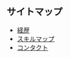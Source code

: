 ## サイトマップ

- [経歴](https://soiroll.github.io/profile.github.io/about/) 
- [スキルマップ](https://soiroll.github.io/profile.github.io/skillmap/)
- [コンタクト](https://soiroll.github.io/profile.github.io/contact/)


